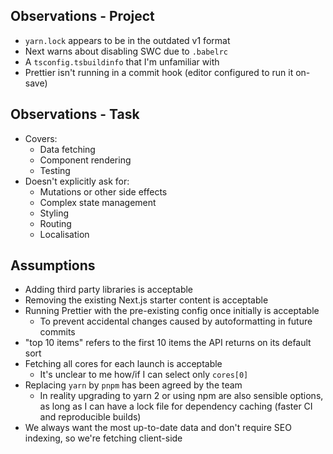 ## Observations - Project

- `yarn.lock` appears to be in the outdated v1 format
- Next warns about disabling SWC due to `.babelrc`
- A `tsconfig.tsbuildinfo` that I'm unfamiliar with
- Prettier isn't running in a commit hook (editor configured to run it on-save)

## Observations - Task

- Covers:
  - Data fetching
  - Component rendering
  - Testing
- Doesn't explicitly ask for:
  - Mutations or other side effects
  - Complex state management
  - Styling
  - Routing
  - Localisation

## Assumptions

- Adding third party libraries is acceptable
- Removing the existing Next.js starter content is acceptable
- Running Prettier with the pre-existing config once initially is acceptable
  - To prevent accidental changes caused by autoformatting in future commits
- "top 10 items" refers to the first 10 items the API returns on its default sort
- Fetching all cores for each launch is acceptable
  - It's unclear to me how/if I can select only `cores[0]`
- Replacing `yarn` by `pnpm` has been agreed by the team
  - In reality upgrading to yarn 2 or using npm are also sensible options, as long as I can have a lock file for dependency caching (faster CI and reproducible builds)
- We always want the most up-to-date data and don't require SEO indexing, so we're fetching client-side
